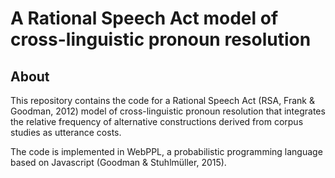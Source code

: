# A Rational Speech Act model of cross-linguistic pronoun resolution

## About

This repository contains the code for a Rational Speech Act (RSA, Frank & Goodman, 2012) model of cross-linguistic pronoun resolution that integrates the relative frequency of alternative constructions derived from corpus studies as utterance costs.

The code is implemented in WebPPL, a probabilistic programming language based on Javascript (Goodman & Stuhlmüller, 2015).
